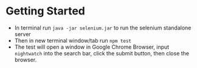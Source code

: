 # Getting Started
* In terminal run `java -jar selenium.jar` to run the selenium standalone server
* Then in new terminal window/tab run `npm test`
* The test will open a window in Google Chrome Browser, input `nightwatch` into the search bar, click the submit button, then close the browser.